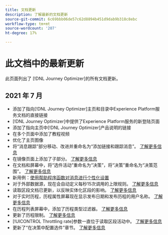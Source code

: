 ```yaml
---
title: 文档更新
description: 了解最新的文档更新
source-git-commit: 6c69bbb06de57c62d8894b451d9dab9b318c8ebc
workflow-type: tm+mt
source-wordcount: '207'
ht-degree: 17%

---
```



# 此文档中的最新更新

此页面列出了
[!DNL Journey Optimizer]的所有文档更新。

## 2021 年 7 月

* 添加了指向[!DNL Journey Optimizer]主页和目录中Experience Platform服务文档的直接链接
* [!DNL Journey Optimizer]中提供了Experience Platform服务的新登陆页面
* 添加了指向主页中[!DNL Journey Optimizer]产品说明的链接
* 在多个页面中添加了教程视频
* 优化了主页图像
* 将“消息跟踪”部分移动、改进并重命名为“添加链接和跟踪消息”。 [了解更多信息](message-tracking.md)
* 在镜像页面上添加了子部分。 [了解更多信息](message-tracking.md#mirror-page)
* 在文档和屏幕中，将“选件活动”重命名为“决策”，将“决策”重命名为“决策范围”。 [了解更多信息](offers/get-started/starting-offer-decisioning.md)
* 新用例：[使用帮助程序函数对消息进行个性化设置](personalization/personalization-use-case-helper-functions.md)
* 对于外部数据源，现在会自动定义每秒15次调用的上限规则。 [了解更多信息](configuration/external-systems.md#capping)
* 读取区段文档已更新，以反映实体化区段的影响。 [了解更多信息](building-journeys/read-segment.md)
* 对于实时历程，历程属性屏幕现在显示发布日期和发布历程的用户名称。 [了解更多信息](building-journeys/journey-gs.md#change-properties)
* 在历程列表屏幕中，添加了历程类型过滤器。 [了解更多信息](user-interface.md#section_lgm_hpz_pgb)
* 更新了历程限制。 [了解更多信息](building-journeys/limitations.md)
* [!UICONTROL Throttling rate]参数一直位于读取区段活动中。 [了解更多信息](building-journeys/read-segment.md#configuring-segment-trigger-activity)
* 更新了“在决策中配置选件”章节。 [了解更多信息](offers/offer-activities/configure-offer-selection.md)
 